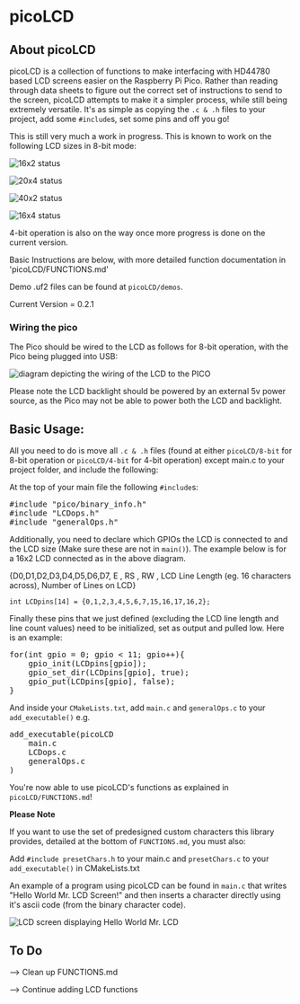 # picoLCD

## About picoLCD
picoLCD is a collection of functions to make interfacing with HD44780 based LCD screens easier
on the Raspberry Pi Pico. Rather than reading through data sheets to figure out the correct set
of instructions to send to the screen, picoLCD attempts to make it a simpler process, while still being
extremely versatile. It's as simple as copying the `.c & .h` files to your project, add some
`#include`s, set some pins and off you go!

This is still very much a work in progress.
This is known to work on the following LCD sizes in 8-bit mode:

![16x2 status](https://img.shields.io/badge/16x2-Tested-brightgreen)

![20x4 status](https://img.shields.io/badge/20x4-Testing-orange)

![40x2 status](https://img.shields.io/badge/40x2-Testing-orange)

![16x4 status](https://img.shields.io/badge/16x4-Untested-red)

4-bit operation is also on the way once more progress is done on the current version.

Basic Instructions are below, with more detailed function documentation in 'picoLCD/FUNCTIONS.md'

Demo .uf2 files can be found at `picoLCD/demos`.

Current Version = 0.2.1
### Wiring the pico

The Pico should be wired to the LCD as follows for 8-bit operation, with the Pico being plugged
into USB:

![diagram depicting the wiring of the LCD to the PICO](https://raw.githubusercontent.com/zadi15/picoLCD/main/imgs/picoLCD.png)

Please note the LCD backlight should be powered by an external 5v power source, as the Pico may not be able to power both the LCD and
backlight.

## Basic Usage:

All you need to do is move all `.c & .h` files (found at either `picoLCD/8-bit` for 8-bit operation or `picoLCD/4-bit` for 4-bit operation) except main.c to your project folder, and include the following:

At the top of your main file the following `#include`s:

<pre>
#include "pico/binary_info.h"
#include "LCDops.h"
#include "generalOps.h"
</pre>

Additionally, you need to declare which GPIOs the LCD is connected to and the LCD size (Make sure these are not in `main()`). The example below is for a 16x2 LCD connected as in the above diagram.

{D0,D1,D2,D3,D4,D5,D6,D7, E , RS , RW , LCD Line Length (eg. 16 characters across), Number of Lines on LCD}

`int LCDpins[14] = {0,1,2,3,4,5,6,7,15,16,17,16,2};`

Finally these pins that we just defined (excluding the LCD line length and line count values) need to be initialized, set as output and pulled low. Here is an example:

<pre>
for(int gpio = 0; gpio < 11; gpio++){
    gpio_init(LCDpins[gpio]);
    gpio_set_dir(LCDpins[gpio], true);
    gpio_put(LCDpins[gpio], false);
}
</pre>

And inside your `CMakeLists.txt`, add `main.c` and `generalOps.c` to your `add_executable()` e.g.

<pre>
add_executable(picoLCD
    main.c
    LCDops.c
    generalOps.c
)
</pre>

You're now able to use picoLCD's functions as explained in `picoLCD/FUNCTIONS.md`!

**Please Note**

If you want to use the set of predesigned custom characters this library provides, detailed at the bottom of `FUNCTIONS.md`, you must also:

Add `#include presetChars.h` to your main.c and `presetChars.c` to your `add_executable()` in CMakeLists.txt

An example of a program using picoLCD can be found in `main.c` that writes "Hello World Mr. LCD Screen!" and then inserts a character directly using it's ascii code (from the binary character code).

![LCD screen displaying Hello World Mr. LCD](https://raw.githubusercontent.com/zadi15/picoLCD/main/imgs/screen_low.gif)

## To Do

--> Clean up FUNCTIONS.md

--> Continue adding LCD functions
